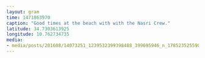 ```yaml
---
layout: gram
time: 1471863970
caption: "Good times at the beach with with the Nasri Crew."
latitude: 34.7303613925
longitude: 10.762734735
media:
- media/posts/201608/14073251_1239532399398488_399695946_n_17852352559072641.jpg
---
```

